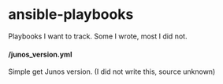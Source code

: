 # ansible-playbooks
Playbooks I want to track. Some I wrote, most I did not.

#### /junos_version.yml

Simple get Junos version. (I did not write this, source unknown)

